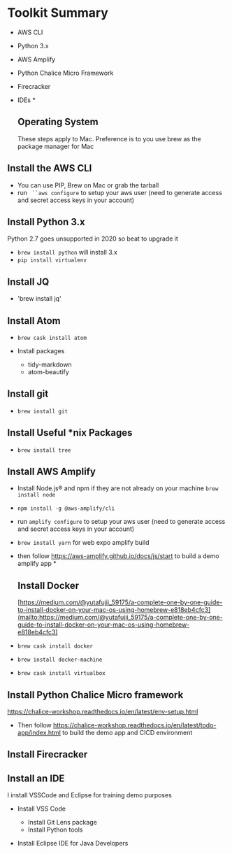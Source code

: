 # Toolkit Summary

- AWS CLI
- Python 3.x
- AWS Amplify
- Python Chalice Micro Framework
- Firecracker
- IDEs *

  ## Operating System

  These steps apply to Mac. Preference is to you use brew as the package manager for Mac

## Install the AWS CLI

- You can use PIP, Brew on Mac or grab the tarball
- run ` ``aws configure` to setup your aws user (need to generate access and secret access keys in your account)

## Install Python 3.x

Python 2.7 goes unsupported in 2020 so beat to upgrade it

- `brew install python` will install 3.x
- `pip install virtualenv`

## Install JQ
- 'brew install jq'
## Install Atom

- `brew cask install atom`
- Install packages

  - tidy-markdown
  - atom-beautify

## Install git

- `brew install git`

## Install Useful \*nix Packages

- `brew install tree`

## Install AWS Amplify

- Install Node.js® and npm if they are not already on your machine `brew install node`
- `npm install -g @aws-amplify/cli`
- run `amplify configure` to setup your aws user (need to generate access and secret access keys in your account)
- `brew install yarn` for web expo amplify build
- then follow <https://aws-amplify.github.io/docs/js/start> to build a demo amplify app *

  ## Install Docker

  [https://medium.com/@yutafujii_59175/a-complete-one-by-one-guide-to-install-docker-on-your-mac-os-using-homebrew-e818eb4cfc3](mailto:https://medium.com/@yutafujii_59175/a-complete-one-by-one-guide-to-install-docker-on-your-mac-os-using-homebrew-e818eb4cfc3)

- `brew cask install docker`

- `brew install docker-machine`

- `brew cask install virtualbox`

## Install Python Chalice Micro framework

<https://chalice-workshop.readthedocs.io/en/latest/env-setup.html>

- Then follow <https://chalice-workshop.readthedocs.io/en/latest/todo-app/index.html> to build the demo app and CICD environment

## Install Firecracker

## Install an IDE

I install VSSCode and Eclipse for training demo purposes

- Install VSS Code

  - Install Git Lens package
  - Install Python tools

- Install Eclipse IDE for Java Developers
